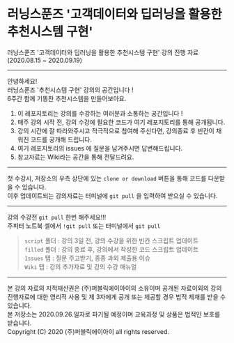 # 러닝스푼즈 '고객데이터와 딥러닝을 활용한 추천시스템 구현'
러닝스푼즈 '고객데이터와 딥러닝을 활용한 추천시스템 구현' 강의 진행 자료 (2020.08.15 ~ 2020.09.19)

---

안녕하세요!  
러닝스푼즈 '추천시스템 구현' 강의의 공간입니다 !  
6주간 함께 기똥찬 추천시스템을 만들어보아요. 

1. 이 레포지토리는 강의를 수강하는 여러분과 소통하는 공간입니다 !
2. 매주 강의 시작 전, 강의 수강에 필요한 코드가 여기 레포지토리를 통해 공개됩니다.
3. 강의 시간에 잘 따라와주시고 적극적으로 참여해 주신다면, 강의종료 후 빈칸이 채워진 코드를 공개해 드립니다.
4. 여기 레포지토리의 issues 에 질문을 남겨주시면 답변해드립니다.
5. 참고자료는 Wiki라는 공간을 통해 전달드려요.

---

첫 수강시, 저장소의 우측 상단에 있는 `clone or download` 버튼을 통해 코드를 다운받을 수 있습니다.  
이후 업데이트되는 강의자료는 터미널에 `git pull` 을 입력하여 받으실 수 있습니다.  

---

강의 수강전 `git pull` 한번 해주세요!!!  
주피터 노트북 셀에서 `!git pull` 또는 터미널에서 `git pull`  

> `script` 폴더 : 강의 3일 전, 강의 수강을 위한 빈칸 스크립트 업데이트  
> `filled` 폴더 : 강의 종료 후, 강의에서 작성한 코드 스크립트 업데이트  
> `Issues` 탭 : 질문 주고받기, 종종 과외 제출용 이슈  
> `Wiki` 탭 : 강의 추가자료 및 강의 수강 매뉴얼

---

본 강의 자료의 지적재산권은 (주)퍼블릭에이아이의 소유이며 공개된 자료이외의 강의 진행자료에 대한 영리적 사용 및 제 3자에게 공개 또는 제공할 경우 법적 제재를 받을 수 있습니다.  
본 저장소는 2020.09.26.일자로 파기될 예정이며 교육과정 및 상품은 법적인 보호를 받습니다.  
Copyright (C) 2020 (주)퍼블릭에이아이 all rights reserved.
